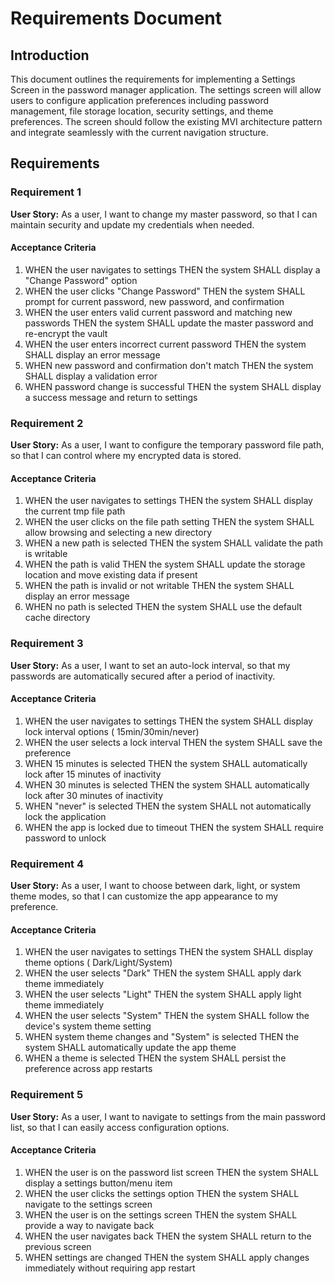 # Requirements Document

## Introduction

This document outlines the requirements for implementing a Settings Screen in the password manager
application. The settings screen will allow users to configure application preferences including
password management, file storage location, security settings, and theme preferences. The screen
should follow the existing MVI architecture pattern and integrate seamlessly with the current
navigation structure.

## Requirements

### Requirement 1

**User Story:** As a user, I want to change my master password, so that I can maintain security and
update my credentials when needed.

#### Acceptance Criteria

1. WHEN the user navigates to settings THEN the system SHALL display a "Change Password" option
2. WHEN the user clicks "Change Password" THEN the system SHALL prompt for current password, new
   password, and confirmation
3. WHEN the user enters valid current password and matching new passwords THEN the system SHALL
   update the master password and re-encrypt the vault
4. WHEN the user enters incorrect current password THEN the system SHALL display an error message
5. WHEN new password and confirmation don't match THEN the system SHALL display a validation error
6. WHEN password change is successful THEN the system SHALL display a success message and return to
   settings

### Requirement 2

**User Story:** As a user, I want to configure the temporary password file path, so that I can
control where my encrypted data is stored.

#### Acceptance Criteria

1. WHEN the user navigates to settings THEN the system SHALL display the current tmp file path
2. WHEN the user clicks on the file path setting THEN the system SHALL allow browsing and selecting
   a new directory
3. WHEN a new path is selected THEN the system SHALL validate the path is writable
4. WHEN the path is valid THEN the system SHALL update the storage location and move existing data
   if present
5. WHEN the path is invalid or not writable THEN the system SHALL display an error message
6. WHEN no path is selected THEN the system SHALL use the default cache directory

### Requirement 3

**User Story:** As a user, I want to set an auto-lock interval, so that my passwords are
automatically secured after a period of inactivity.

#### Acceptance Criteria

1. WHEN the user navigates to settings THEN the system SHALL display lock interval options (
   15min/30min/never)
2. WHEN the user selects a lock interval THEN the system SHALL save the preference
3. WHEN 15 minutes is selected THEN the system SHALL automatically lock after 15 minutes of
   inactivity
4. WHEN 30 minutes is selected THEN the system SHALL automatically lock after 30 minutes of
   inactivity
5. WHEN "never" is selected THEN the system SHALL not automatically lock the application
6. WHEN the app is locked due to timeout THEN the system SHALL require password to unlock

### Requirement 4

**User Story:** As a user, I want to choose between dark, light, or system theme modes, so that I
can customize the app appearance to my preference.

#### Acceptance Criteria

1. WHEN the user navigates to settings THEN the system SHALL display theme options (
   Dark/Light/System)
2. WHEN the user selects "Dark" THEN the system SHALL apply dark theme immediately
3. WHEN the user selects "Light" THEN the system SHALL apply light theme immediately
4. WHEN the user selects "System" THEN the system SHALL follow the device's system theme setting
5. WHEN system theme changes and "System" is selected THEN the system SHALL automatically update the
   app theme
6. WHEN a theme is selected THEN the system SHALL persist the preference across app restarts

### Requirement 5

**User Story:** As a user, I want to navigate to settings from the main password list, so that I can
easily access configuration options.

#### Acceptance Criteria

1. WHEN the user is on the password list screen THEN the system SHALL display a settings button/menu
   item
2. WHEN the user clicks the settings option THEN the system SHALL navigate to the settings screen
3. WHEN the user is on the settings screen THEN the system SHALL provide a way to navigate back
4. WHEN the user navigates back THEN the system SHALL return to the previous screen
5. WHEN settings are changed THEN the system SHALL apply changes immediately without requiring app
   restart
